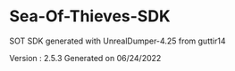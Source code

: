 # Sea-Of-Thieves-SDK
SOT SDK generated with  UnrealDumper-4.25 from guttir14 

Version : 2.5.3
Generated on 06/24/2022
